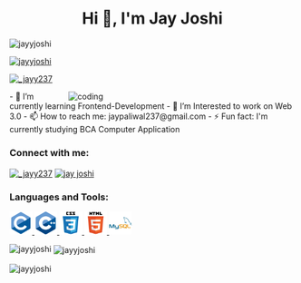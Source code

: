 <h1 align="center">Hi 👋, I'm Jay Joshi</h1>
<p align="left"> <img src="https://komarev.com/ghpvc/?username=jayyjoshi&label=Profile%20views&color=0e75b6&style=flat" alt="jayyjoshi" /> </p>

<p align="left"> <a href="https://github.com/ryo-ma/github-profile-trophy"><img src="https://github-profile-trophy.vercel.app/?username=jayjoshi2003" alt="jayyjoshi" /></a> </p>

<p align="left"> <a href="https://twitter.com/_jayy237" target="blank"><img src="https://img.shields.io/twitter/follow/_jayy237?logo=twitter&style=for-the-badge" alt="_jayy237" /></a> </p>
<img align="right" alt="coding" width="400" src="https://gifdb.com/images/high/animated-man-computer-coding-nae6mec378lsg1i3.gif">
- 🔭 I’m currently learning Frontend-Development
- 🌱 I’m Interested to work on Web 3.0
- 📫 How to reach me: jaypaliwal237@gmail.com
- ⚡ Fun fact: I'm currently studying BCA Computer Application

<h3 align="left">Connect with me:</h3>
<p align="left">
<a href="https://twitter.com/_jayy237" target="blank"><img align="center" src="https://raw.githubusercontent.com/rahuldkjain/github-profile-readme-generator/master/src/images/icons/Social/twitter.svg" alt="_jayy237" height="30" width="40" /></a>
<a href="https://linkedin.com/in/jay joshi" target="blank"><img align="center" src="https://raw.githubusercontent.com/rahuldkjain/github-profile-readme-generator/master/src/images/icons/Social/linked-in-alt.svg" alt="jay joshi" height="30" width="40" /></a>
</p>

<h3 align="left">Languages and Tools:</h3>
<p align="left"> <a href="https://www.cprogramming.com/" target="_blank" rel="noreferrer"> <img src="https://raw.githubusercontent.com/devicons/devicon/master/icons/c/c-original.svg" alt="c" width="40" height="40"/> </a> <a href="https://www.w3schools.com/cpp/" target="_blank" rel="noreferrer"> <img src="https://raw.githubusercontent.com/devicons/devicon/master/icons/cplusplus/cplusplus-original.svg" alt="cplusplus" width="40" height="40"/> </a> <a href="https://www.w3schools.com/css/" target="_blank" rel="noreferrer"> <img src="https://raw.githubusercontent.com/devicons/devicon/master/icons/css3/css3-original-wordmark.svg" alt="css3" width="40" height="40"/> </a> <a href="https://www.w3.org/html/" target="_blank" rel="noreferrer"> <img src="https://raw.githubusercontent.com/devicons/devicon/master/icons/html5/html5-original-wordmark.svg" alt="html5" width="40" height="40"/> </a> <a href="https://www.mysql.com/" target="_blank" rel="noreferrer"> <img src="https://raw.githubusercontent.com/devicons/devicon/master/icons/mysql/mysql-original-wordmark.svg" alt="mysql" width="40" height="40"/> </a> </p>

<p><img align="left" src="https://github-readme-stats.vercel.app/api/top-langs?username=jayyjoshi&show_icons=true&locale=en&layout=compact" alt="jayyjoshi" /></p>

<p>&nbsp;<img align="center" src="https://github-readme-stats.vercel.app/api?username=jayyjoshi&show_icons=true&locale=en" alt="jayyjoshi" /></p>

<p><img align="center" src="https://github-readme-streak-stats.herokuapp.com/?user=jayyjoshi&" alt="jayyjoshi" /></p>
